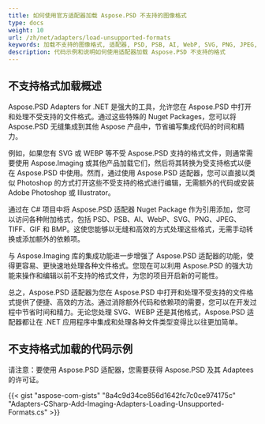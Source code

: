 ```yaml
---
title: 如何使用官方适配器加载 Aspose.PSD 不支持的图像格式
type: docs
weight: 10
url: /zh/net/adapters/load-unsupported-formats
keywords: 加载不支持的图像格式, 适配器, PSD, PSB, AI, WebP, SVG, PNG, JPEG, TIFF, GIF, BMP
description: 代码示例和说明如何使用适配器加载 Aspose.PSD 不支持的格式
---
```


## 不支持格式加载概述

Aspose.PSD Adapters for .NET 是强大的工具，允许您在 Aspose.PSD 中打开和处理不受支持的文件格式。通过这些特殊的 Nuget Packages，您可以将 Aspose.PSD 无缝集成到其他 Aspose 产品中，节省编写集成代码的时间和精力。

例如，如果您有 SVG 或 WEBP 等不受 Aspose.PSD 支持的格式文件，则通常需要使用 Aspose.Imaging 或其他产品加载它们，然后将其转换为受支持格式以便在 Aspose.PSD 中使用。然而，通过使用 Aspose.PSD 适配器，您可以直接以类似 Photoshop 的方式打开这些不受支持的格式进行编辑，无需额外的代码或安装 Adobe Photoshop 或 Illustrator。

通过在 C# 项目中将 Aspose.PSD 适配器 Nuget Package 作为引用添加，您可以访问各种附加格式，包括 PSD、PSB、AI、WebP、SVG、PNG、JPEG、TIFF、GIF 和 BMP。这使您能够以无缝和高效的方式处理这些格式，无需手动转换或添加额外的依赖项。

与 Aspose.Imaging 库的集成功能进一步增强了 Aspose.PSD 适配器的功能，使得更容易、更快速地处理各种文件格式。您现在可以利用 Aspose.PSD 的强大功能来操作和编辑以前不支持的格式文件，为您的项目开启新的可能性。

总之，Aspose.PSD 适配器为您在 Aspose.PSD 中打开和处理不受支持的文件格式提供了便捷、高效的方法。通过消除额外代码和依赖项的需要，您可以在开发过程中节省时间和精力。无论您处理 SVG、WEBP 还是其他格式，Aspose.PSD 适配器都让在 .NET 应用程序中集成和处理各种文件类型变得比以往更加简单。

## 不支持格式加载的代码示例

请注意：要使用 Aspose.PSD 适配器，您需要获得 Aspose.PSD 及其 Adaptees 的许可证。

{{< gist "aspose-com-gists" "8a4c9d34ce856d1642fc7c0ce974175c" "Adapters-CSharp-Add-Imaging-Adapters-Loading-Unsupported-Formats.cs" >}}
